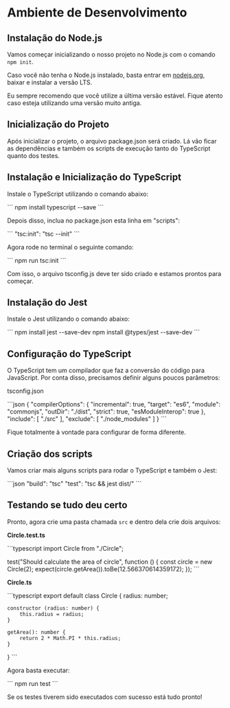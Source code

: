 # Ambiente de Desenvolvimento

## Instalação do Node.js

Vamos começar inicializando o nosso projeto no Node.js com o comando `npm init`.

Caso você não tenha o Node.js instalado, basta entrar em [nodejs.org](https://nodejs.org), baixar e instalar a versão LTS.

Eu sempre recomendo que você utilize a última versão estável. Fique atento caso esteja utilizando uma versão muito antiga.

## Inicialização do Projeto

Após inicializar o projeto, o arquivo package.json será criado. Lá vão ficar as dependências e também os scripts de execução tanto do TypeScript quanto dos testes.

## Instalação e Inicialização do TypeScript

Instale o TypeScript utilizando o comando abaixo:

\```
npm install typescript --save
\```

Depois disso, inclua no package.json esta linha em "scripts":

\```
"tsc:init": "tsc --init"
\```

Agora rode no terminal o seguinte comando:

\```
npm run tsc:init
\```

Com isso, o arquivo tsconfig.js deve ter sido criado e estamos prontos para começar.

## Instalação do Jest

Instale o Jest utilizando o comando abaixo:

\```
npm install jest --save-dev
npm install @types/jest --save-dev
\```

## Configuração do TypeScript

O TypeScript tem um compilador que faz a conversão do código para JavaScript. Por conta disso, precisamos definir alguns poucos parâmetros:

tsconfig.json

\```json
{
    "compilerOptions": {
        "incremental": true,
        "target": "es6",
        "module": "commonjs",
        "outDir": "./dist",
        "strict": true,
        "esModuleInterop": true
    },
    "include": [
        "./src"
    ],
    "exclude": [
        "./node_modules"
    ]
}
\```

Fique totalmente à vontade para configurar de forma diferente.

## Criação dos scripts

Vamos criar mais alguns scripts para rodar o TypeScript e também o Jest:

\```json
"build": "tsc"
"test": "tsc && jest dist/"
\```

## Testando se tudo deu certo

Pronto, agora crie uma pasta chamada `src` e dentro dela crie dois arquivos:

**Circle.test.ts**

\```typescript
import Circle from "./Circle";

test("Should calculate the area of circle", function () {
    const circle = new Circle(2);
    expect(circle.getArea()).toBe(12.566370614359172);
});
\```

**Circle.ts**

\```typescript
export default class Circle {
    radius: number;

    constructor (radius: number) {
        this.radius = radius;
    }

    getArea(): number {
        return 2 * Math.PI * this.radius;
    }
}
\```

Agora basta executar:

\```
npm run test
\```

Se os testes tiverem sido executados com sucesso está tudo pronto!
